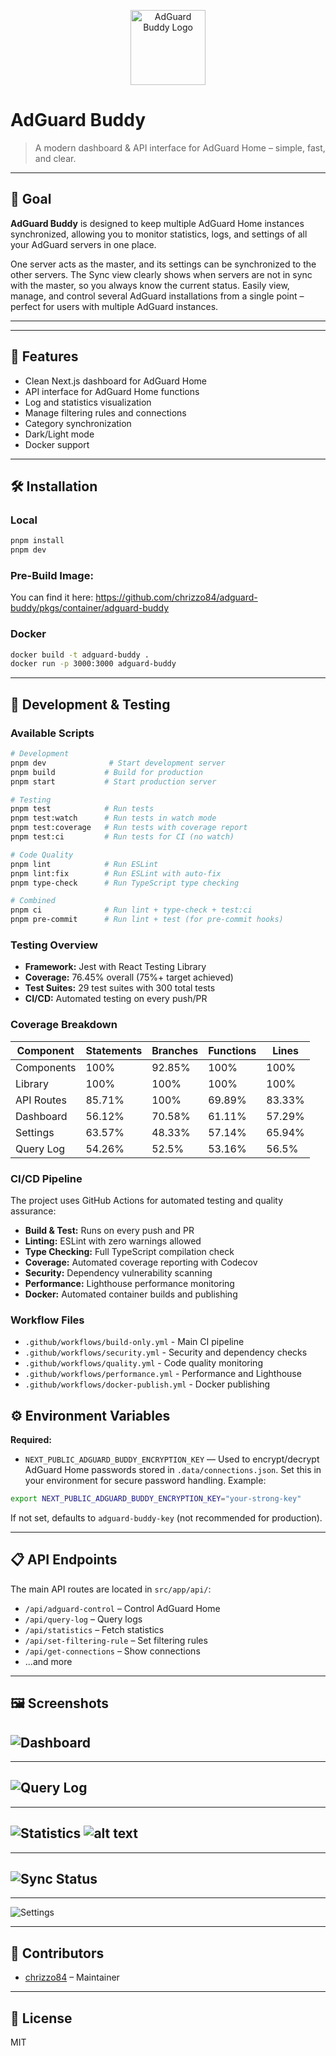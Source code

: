 <p align="center">
	<img src="src/app/icon.svg" alt="AdGuard Buddy Logo" width="120" />
</p>

# AdGuard Buddy


> A modern dashboard & API interface for AdGuard Home – simple, fast, and clear.

---

## 🎯 Goal

**AdGuard Buddy** is designed to keep multiple AdGuard Home instances synchronized, allowing you to monitor statistics, logs, and settings of all your AdGuard servers in one place. 

One server acts as the master, and its settings can be synchronized to the other servers. The Sync view clearly shows when servers are not in sync with the master, so you always know the current status. Easily view, manage, and control several AdGuard installations from a single point – perfect for users with multiple AdGuard instances.

---

---

## 🚀 Features

- Clean Next.js dashboard for AdGuard Home
- API interface for AdGuard Home functions
- Log and statistics visualization
- Manage filtering rules and connections
- Category synchronization
- Dark/Light mode
- Docker support

---

## 🛠️ Installation

### Local

```bash
pnpm install
pnpm dev
```

### Pre-Build Image:

You can find it here:
https://github.com/chrizzo84/adguard-buddy/pkgs/container/adguard-buddy

### Docker

```bash
docker build -t adguard-buddy .
docker run -p 3000:3000 adguard-buddy
```

---

## 🧪 Development & Testing

### Available Scripts

```bash
# Development
pnpm dev              # Start development server
pnpm build           # Build for production
pnpm start           # Start production server

# Testing
pnpm test            # Run tests
pnpm test:watch      # Run tests in watch mode
pnpm test:coverage   # Run tests with coverage report
pnpm test:ci         # Run tests for CI (no watch)

# Code Quality
pnpm lint            # Run ESLint
pnpm lint:fix        # Run ESLint with auto-fix
pnpm type-check      # Run TypeScript type checking

# Combined
pnpm ci              # Run lint + type-check + test:ci
pnpm pre-commit      # Run lint + test (for pre-commit hooks)
```

### Testing Overview

- **Framework:** Jest with React Testing Library
- **Coverage:** 76.45% overall (75%+ target achieved)
- **Test Suites:** 29 test suites with 300 total tests
- **CI/CD:** Automated testing on every push/PR

### Coverage Breakdown

| Component | Statements | Branches | Functions | Lines |
|-----------|------------|----------|-----------|-------|
| Components | 100% | 92.85% | 100% | 100% |
| Library | 100% | 100% | 100% | 100% |
| API Routes | 85.71% | 100% | 69.89% | 83.33% |
| Dashboard | 56.12% | 70.58% | 61.11% | 57.29% |
| Settings | 63.57% | 48.33% | 57.14% | 65.94% |
| Query Log | 54.26% | 52.5% | 53.16% | 56.5% |

### CI/CD Pipeline

The project uses GitHub Actions for automated testing and quality assurance:

- **Build & Test:** Runs on every push and PR
- **Linting:** ESLint with zero warnings allowed
- **Type Checking:** Full TypeScript compilation check
- **Coverage:** Automated coverage reporting with Codecov
- **Security:** Dependency vulnerability scanning
- **Performance:** Lighthouse performance monitoring
- **Docker:** Automated container builds and publishing

### Workflow Files

- `.github/workflows/build-only.yml` - Main CI pipeline
- `.github/workflows/security.yml` - Security and dependency checks
- `.github/workflows/quality.yml` - Code quality monitoring
- `.github/workflows/performance.yml` - Performance and Lighthouse
- `.github/workflows/docker-publish.yml` - Docker publishing
## ⚙️ Environment Variables

**Required:**

- `NEXT_PUBLIC_ADGUARD_BUDDY_ENCRYPTION_KEY` — Used to encrypt/decrypt AdGuard Home passwords stored in `.data/connections.json`. Set this in your environment for secure password handling. Example:

```bash
export NEXT_PUBLIC_ADGUARD_BUDDY_ENCRYPTION_KEY="your-strong-key"
```

If not set, defaults to `adguard-buddy-key` (not recommended for production).

---

## 📋 API Endpoints

The main API routes are located in `src/app/api/`:

- `/api/adguard-control` – Control AdGuard Home
- `/api/query-log` – Query logs
- `/api/statistics` – Fetch statistics
- `/api/set-filtering-rule` – Set filtering rules
- `/api/get-connections` – Show connections
- ...and more

---

## 🖼️ Screenshots

![Dashboard](pics/dashboard.png)
---
---
![Query Log](pics/querylog.png)
---
---
![Statistics](pics/stats.png)
![alt text](pics/combined_stats.png)
---
---
![Sync Status](pics/sync.png)
---
---
![Settings](pics/settings.png)

---

## 🤝 Contributors

- [chrizzo84](https://github.com/chrizzo84) – Maintainer

---

## 📄 License

MIT

